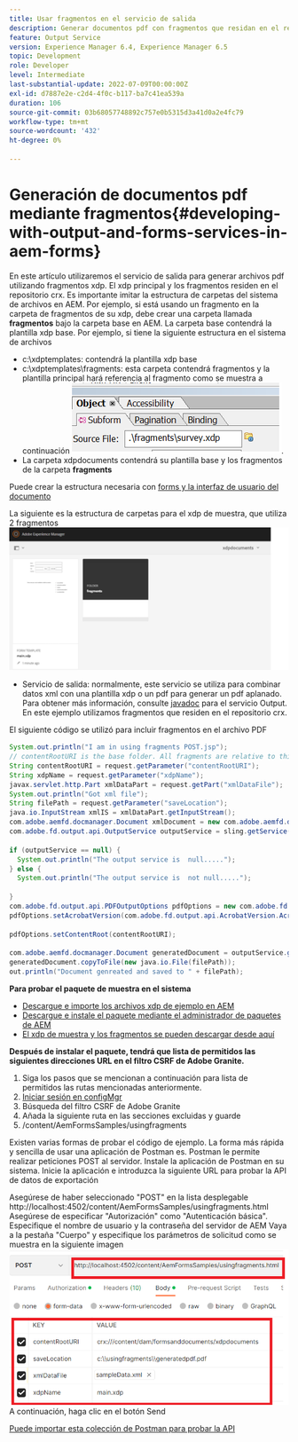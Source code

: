 ```yaml
---
title: Usar fragmentos en el servicio de salida
description: Generar documentos pdf con fragmentos que residan en el repositorio crx
feature: Output Service
version: Experience Manager 6.4, Experience Manager 6.5
topic: Development
role: Developer
level: Intermediate
last-substantial-update: 2022-07-09T00:00:00Z
exl-id: d7887e2e-c2d4-4f0c-b117-ba7c41ea539a
duration: 106
source-git-commit: 03b68057748892c757e0b5315d3a41d0a2e4fc79
workflow-type: tm+mt
source-wordcount: '432'
ht-degree: 0%

---
```


# Generación de documentos pdf mediante fragmentos{#developing-with-output-and-forms-services-in-aem-forms}


En este artículo utilizaremos el servicio de salida para generar archivos pdf utilizando fragmentos xdp. El xdp principal y los fragmentos residen en el repositorio crx. Es importante imitar la estructura de carpetas del sistema de archivos en AEM. Por ejemplo, si está usando un fragmento en la carpeta de fragmentos de su xdp, debe crear una carpeta llamada **fragmentos** bajo la carpeta base en AEM. La carpeta base contendrá la plantilla xdp base. Por ejemplo, si tiene la siguiente estructura en el sistema de archivos
* c:\xdptemplates: contendrá la plantilla xdp base
* c:\xdptemplates\fragments: esta carpeta contendrá fragmentos y la plantilla principal hará referencia al fragmento como se muestra a continuación
  ![fragmento-xdp](assets/survey-fragment.png).
* La carpeta xdpdocuments contendrá su plantilla base y los fragmentos de la carpeta **fragments**

Puede crear la estructura necesaria con [forms y la interfaz de usuario del documento](http://localhost:4502/aem/forms.html/content/dam/formsanddocuments)

La siguiente es la estructura de carpetas para el xdp de muestra, que utiliza 2 fragmentos
![formularios&amp;documento](assets/fragment-folder-structure-ui.png)


* Servicio de salida: normalmente, este servicio se utiliza para combinar datos xml con una plantilla xdp o un pdf para generar un pdf aplanado. Para obtener más información, consulte [javadoc](https://helpx.adobe.com/es/experience-manager/6-5/forms/javadocs/index.html?com/adobe/fd/output/api/OutputService.html) para el servicio Output. En este ejemplo utilizamos fragmentos que residen en el repositorio crx.


El siguiente código se utilizó para incluir fragmentos en el archivo PDF

```java
System.out.println("I am in using fragments POST.jsp");
// contentRootURI is the base folder. All fragments are relative to this folder
String contentRootURI = request.getParameter("contentRootURI");
String xdpName = request.getParameter("xdpName");
javax.servlet.http.Part xmlDataPart = request.getPart("xmlDataFile");
System.out.println("Got xml file");
String filePath = request.getParameter("saveLocation");
java.io.InputStream xmlIS = xmlDataPart.getInputStream();
com.adobe.aemfd.docmanager.Document xmlDocument = new com.adobe.aemfd.docmanager.Document(xmlIS);
com.adobe.fd.output.api.OutputService outputService = sling.getService(com.adobe.fd.output.api.OutputService.class);

if (outputService == null) {
  System.out.println("The output service is  null.....");
} else {
  System.out.println("The output service is  not null.....");

}
com.adobe.fd.output.api.PDFOutputOptions pdfOptions = new com.adobe.fd.output.api.PDFOutputOptions();
pdfOptions.setAcrobatVersion(com.adobe.fd.output.api.AcrobatVersion.Acrobat_11);

pdfOptions.setContentRoot(contentRootURI);

com.adobe.aemfd.docmanager.Document generatedDocument = outputService.generatePDFOutput(xdpName, xmlDocument, pdfOptions);
generatedDocument.copyToFile(new java.io.File(filePath));
out.println("Document genreated and saved to " + filePath);
```

**Para probar el paquete de muestra en el sistema**

* [Descargue e importe los archivos xdp de ejemplo en AEM](assets/xdp-templates-fragments.zip)
* [Descargue e instale el paquete mediante el administrador de paquetes de AEM](assets/using-fragments-assets.zip)
* [El xdp de muestra y los fragmentos se pueden descargar desde aquí](assets/xdptemplates.zip)

**Después de instalar el paquete, tendrá que lista de permitidos las siguientes direcciones URL en el filtro CSRF de Adobe Granite.**

1. Siga los pasos que se mencionan a continuación para lista de permitidos las rutas mencionadas anteriormente.
1. [Iniciar sesión en configMgr](http://localhost:4502/system/console/configMgr)
1. Búsqueda del filtro CSRF de Adobe Granite
1. Añada la siguiente ruta en las secciones excluidas y guarde
1. /content/AemFormsSamples/usingfragments

Existen varias formas de probar el código de ejemplo. La forma más rápida y sencilla de usar una aplicación de Postman es. Postman le permite realizar peticiones POST al servidor. Instale la aplicación de Postman en su sistema.
Inicie la aplicación e introduzca la siguiente URL para probar la API de datos de exportación

Asegúrese de haber seleccionado &quot;POST&quot; en la lista desplegable
http://localhost:4502/content/AemFormsSamples/usingfragments.html
Asegúrese de especificar &quot;Autorización&quot; como &quot;Autenticación básica&quot;. Especifique el nombre de usuario y la contraseña del servidor de AEM
Vaya a la pestaña &quot;Cuerpo&quot; y especifique los parámetros de solicitud como se muestra en la siguiente imagen
![exportar](assets/using-fragment-postman.png)
A continuación, haga clic en el botón Send

[Puede importar esta colección de Postman para probar la API](assets/usingfragments.postman_collection.json)
